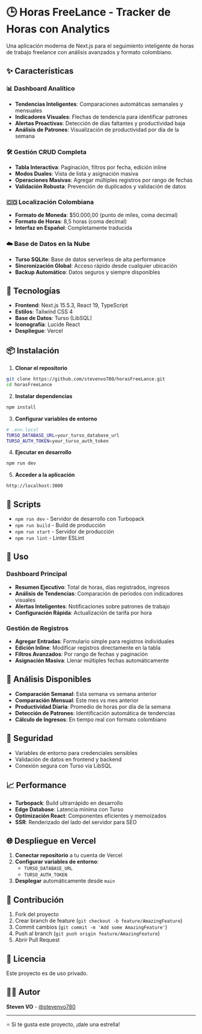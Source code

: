 # 🕒 Horas FreeLance - Tracker de Horas con Analytics

Una aplicación moderna de Next.js para el seguimiento inteligente de horas de trabajo freelance con análisis avanzados y formato colombiano.

## ✨ Características

### 📊 Dashboard Analítico
- **Tendencias Inteligentes**: Comparaciones automáticas semanales y mensuales
- **Indicadores Visuales**: Flechas de tendencia para identificar patrones
- **Alertas Proactivas**: Detección de días faltantes y productividad baja
- **Análisis de Patrones**: Visualización de productividad por día de la semana

### 🛠️ Gestión CRUD Completa
- **Tabla Interactiva**: Paginación, filtros por fecha, edición inline
- **Modos Duales**: Vista de lista y asignación masiva
- **Operaciones Masivas**: Agregar múltiples registros por rango de fechas
- **Validación Robusta**: Prevención de duplicados y validación de datos

### 🇨🇴 Localización Colombiana
- **Formato de Moneda**: $50.000,00 (punto de miles, coma decimal)
- **Formato de Horas**: 8,5 horas (coma decimal)
- **Interfaz en Español**: Completamente traducida

### ☁️ Base de Datos en la Nube
- **Turso SQLite**: Base de datos serverless de alta performance
- **Sincronización Global**: Acceso rápido desde cualquier ubicación
- **Backup Automático**: Datos seguros y siempre disponibles

## 🚀 Tecnologías

- **Frontend**: Next.js 15.5.3, React 19, TypeScript
- **Estilos**: Tailwind CSS 4
- **Base de Datos**: Turso (LibSQL)
- **Iconografía**: Lucide React
- **Despliegue**: Vercel

## 📦 Instalación

1. **Clonar el repositorio**
```bash
git clone https://github.com/stevenvo780/horasFreeLance.git
cd horasFreeLance
```

2. **Instalar dependencias**
```bash
npm install
```

3. **Configurar variables de entorno**
```bash
# .env.local
TURSO_DATABASE_URL=your_turso_database_url
TURSO_AUTH_TOKEN=your_turso_auth_token
```

4. **Ejecutar en desarrollo**
```bash
npm run dev
```

5. **Acceder a la aplicación**
```
http://localhost:3000
```

## 🔧 Scripts

- `npm run dev` - Servidor de desarrollo con Turbopack
- `npm run build` - Build de producción
- `npm run start` - Servidor de producción
- `npm run lint` - Linter ESLint

## 📱 Uso

### Dashboard Principal
- **Resumen Ejecutivo**: Total de horas, días registrados, ingresos
- **Análisis de Tendencias**: Comparación de períodos con indicadores visuales
- **Alertas Inteligentes**: Notificaciones sobre patrones de trabajo
- **Configuración Rápida**: Actualización de tarifa por hora

### Gestión de Registros
- **Agregar Entradas**: Formulario simple para registros individuales
- **Edición Inline**: Modificar registros directamente en la tabla
- **Filtros Avanzados**: Por rango de fechas y paginación
- **Asignación Masiva**: Llenar múltiples fechas automáticamente

## 🎯 Análisis Disponibles

- **Comparación Semanal**: Esta semana vs semana anterior
- **Comparación Mensual**: Este mes vs mes anterior
- **Productividad Diaria**: Promedio de horas por día de la semana
- **Detección de Patrones**: Identificación automática de tendencias
- **Cálculo de Ingresos**: En tiempo real con formato colombiano

## 🔐 Seguridad

- Variables de entorno para credenciales sensibles
- Validación de datos en frontend y backend
- Conexión segura con Turso via LibSQL

## 📈 Performance

- **Turbopack**: Build ultrarrápido en desarrollo
- **Edge Database**: Latencia mínima con Turso
- **Optimización React**: Componentes eficientes y memoizados
- **SSR**: Renderizado del lado del servidor para SEO

## 🌐 Despliegue en Vercel

1. **Conectar repositorio** a tu cuenta de Vercel
2. **Configurar variables de entorno**:
   - `TURSO_DATABASE_URL`
   - `TURSO_AUTH_TOKEN`
3. **Desplegar** automáticamente desde `main`

## 🤝 Contribución

1. Fork del proyecto
2. Crear branch de feature (`git checkout -b feature/AmazingFeature`)
3. Commit cambios (`git commit -m 'Add some AmazingFeature'`)
4. Push al branch (`git push origin feature/AmazingFeature`)
5. Abrir Pull Request

## 📄 Licencia

Este proyecto es de uso privado.

## 👨‍💻 Autor

**Steven VO** - [@stevenvo780](https://github.com/stevenvo780)

---

⭐ Si te gusta este proyecto, ¡dale una estrella!